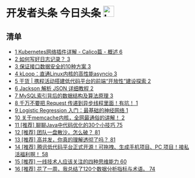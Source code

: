 # 开发者头条 今日头条 <img src="https://file.ipadown.com/tophub/assets/images/media/toutiao.io.png_50x50.png" width="30" alt="Logo"></img>

## 清单

* [1 Kubernetes网络插件详解 - Calico篇 - 概述 6](https://toutiao.io/posts/o1jkkib)
* [2 如何写好日志记录？ 3](https://toutiao.io/posts/882beu7)
* [3 保证接口数据安全的10种方案 3](https://toutiao.io/posts/iau6qc3)
* [4 kLoop：直通Linux内核的高性能asyncio 3](https://toutiao.io/posts/jdbwm17)
* [5 干货 | 携程活动搭建低代码平台的前端“开放性”建设探索 2](https://toutiao.io/posts/16yb9pd)
* [6 Jackson 解析 JSON 详细教程 2](https://toutiao.io/posts/gjetu6m)
* [7 MySQL索引背后的数据结构及算法原理 3](https://toutiao.io/posts/5c8yrjk)
* [8 千万不要把 Request 传递到异步线程里面！有坑！ 1](https://toutiao.io/posts/x278aul)
* [9 Logistic Regression 入门：最基础的神经网络 1](https://toutiao.io/posts/e58981c)
* [10 关于memcache内核，全网最通俗的讲解！ 2](https://toutiao.io/posts/yahrwpw)
* [11 [推荐] 聊聊Java中代码优化的30个小技巧 75](https://toutiao.io/posts/jv8g1r6)
* [12 [推荐] 团队一盘散沙，怎么破？ 81](https://toutiao.io/posts/kdzpdh5)
* [13 [推荐] 高并发，你真的理解透彻了吗？ 81](https://toutiao.io/posts/93k2zfb)
* [14 [推荐] 腾讯低代码平台正式开源！可拖拽、生成手机项目、PC 项目！接私活福利啊！ 58](https://toutiao.io/posts/8oqx21m)
* [15 [推荐] 一线技术人应该关注的四种思维能力 60](https://toutiao.io/posts/s2lbrzp)
* [16 [推荐] 花了一周，我总结了120个数据分析指标与术语。 74](https://toutiao.io/posts/9pzybmk)
